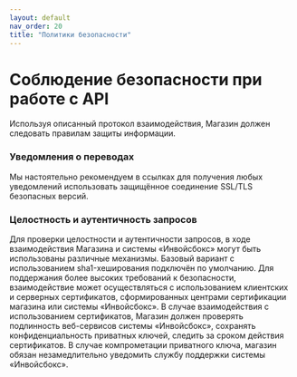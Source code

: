 ```yaml
---
layout: default
nav_order: 20
title: "Политики безопасности"
---
```


# Соблюдение безопасности при работе с API

Используя описанный протокол взаимодействия, Магазин должен следовать правилам защиты информации.

### Уведомления о переводах

Мы настоятельно рекомендуем в ссылках для получения любых уведомлений использовать защищённое соединение
SSL/TLS безопасных версий.

### Целостность и аутентичность запросов

Для проверки целостности и аутентичности запросов, в ходе взаимодействия Магазина и системы «Инвойсбокс»
могут быть использованы различные механизмы. Базовый вариант с использованием sha1-хеширования подключён
по умолчанию. Для поддержания более высоких требований к безопасности, взаимодействие может осуществляться
с использованием клиентских и серверных сертификатов, сформированных центрами сертификации магазина или
системы «Инвойсбокс». В случае взаимодействия с использованием сертификатов, Магазин должен проверять
подлинность веб-сервисов системы «Инвойсбокс», сохранять конфиденциальность приватных ключей, следить за
сроком действия сертификатов. В случае компрометации приватного ключа, магазин обязан незамедлительно
уведомить службу поддержки системы «Инвойсбокс».

